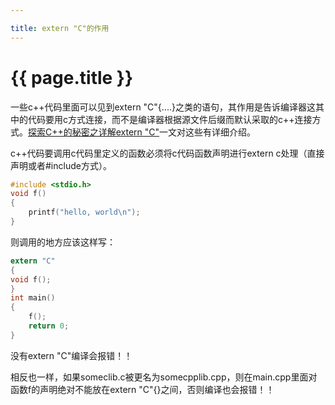 ```yaml
---

title: extern "C"的作用
---
```


{{ page.title }}
===============

一些c++代码里面可以见到extern "C"{....}之类的语句，其作用是告诉编译器这其中的代码要用c方式连接，而不是编译器根据源文件后缀而默认采取的c++连接方式。[探索C++的秘密之详解extern "C"](http://tech.163.com/06/0118/09/27O66HCC0009159Q.html)一文对这些有详细介绍。

c++代码要调用c代码里定义的函数必须将c代码函数声明进行extern c处理（直接声明或者#include方式）。

```c
#include <stdio.h>
void f()
{
    printf("hello, world\n");
}
```

则调用的地方应该这样写：

```c
extern "C"
{
void f();
}
int main()
{
    f();
    return 0;
}
```

没有extern "C"编译会报错！！

相反也一样，如果someclib.c被更名为somecpplib.cpp，则在main.cpp里面对函数f的声明绝对不能放在extern "C"{}之间，否则编译也会报错！！
